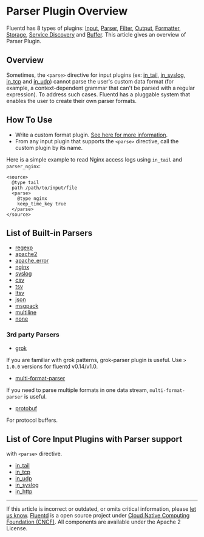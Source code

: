 # Parser Plugin Overview

Fluentd has 8 types of plugins: [Input](/plugins/input/README.md),
[Parser](/plugins/parser/README.md), [Filter](/plugins/filter/README.md),
[Output](/plugins/output/README.md),
[Formatter](/plugins/formatter/README.md),
[Storage](/plugins/storage/README.md),
[Service Discovery](/plugins/service_discovery/README.md) and [Buffer](/plugins/buffer/README.md).
This article gives an overview of Parser Plugin.


## Overview

Sometimes, the `<parse>` directive for input plugins (ex:
[in\_tail](/plugins/input/tail.md), [in\_syslog](/plugins/input/syslog.md), [in\_tcp](/plugins/input/tcp.md) and
[in\_udp](/plugins/input/udp.md)) cannot parse the user's custom data format (for
example, a context-dependent grammar that can't be parsed with a regular
expression). To address such cases. Fluentd has a pluggable system that
enables the user to create their own parser formats.


## How To Use

-   Write a custom format plugin. [See here for more information](/developer/api-plugin-parser.md).
-   From any input plugin that supports the `<parse>` directive, call
    the custom plugin by its name.

Here is a simple example to read Nginx access logs using `in_tail` and
`parser_nginx`:

```
<source>
  @type tail
  path /path/to/input/file
  <parse>
    @type nginx
    keep_time_key true
  </parse>
</source>
```


## List of Built-in Parsers

-   [regexp](/plugins/parser/regexp.md)
-   [apache2](/plugins/parser/apache2.md)
-   [apache\_error](/plugins/parser/apache_error.md)
-   [nginx](/plugins/parser/nginx.md)
-   [syslog](/plugins/parser/syslog.md)
-   [csv](/plugins/parser/csv.md)
-   [tsv](/plugins/parser/tsv.md)
-   [ltsv](/plugins/parser/ltsv.md)
-   [json](/plugins/parser/json.md)
-   [msgpack](/plugins/parser/msgpack.md)
-   [multiline](/plugins/parser/multiline.md)
-   [none](/plugins/parser/none.md)


### 3rd party Parsers

-   [grok](https://github.com/fluent/fluent-plugin-grok-parser)

If you are familiar with grok patterns, grok-parser plugin is useful.
Use `> 1.0.0` versions for fluentd v0.14/v1.0.

-   [multi-format-parser](https://github.com/repeatedly/fluent-plugin-multi-format-parser)

If you need to parse multiple formats in one data stream, `multi-format-parser` is useful.

-   [protobuf](https://github.com/fluent-plugins-nursery/fluent-plugin-parser-protobuf)

For protocol buffers.


## List of Core Input Plugins with Parser support

with `<parse>` directive.

-   [in\_tail](/plugins/input/tail.md)
-   [in\_tcp](/plugins/input/tcp.md)
-   [in\_udp](/plugins/input/udp.md)
-   [in\_syslog](/plugins/input/syslog.md)
-   [in\_http](/plugins/input/http.md)


------------------------------------------------------------------------

If this article is incorrect or outdated, or omits critical information, please [let us know](https://github.com/fluent/fluentd-docs-gitbook/issues?state=open).
[Fluentd](http://www.fluentd.org/) is a open source project under [Cloud Native Computing Foundation (CNCF)](https://cncf.io/). All components are available under the Apache 2 License.

